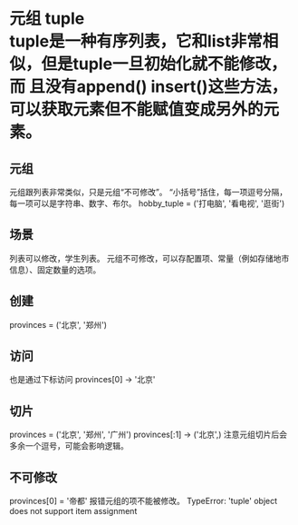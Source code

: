 元组 tuple  
 tuple是一种有序列表，它和list非常相似，但是tuple一旦初始化就不能修改，而 且没有append() insert()这些方法，可以获取元素但不能赋值变成另外的元素。
===
## 元组
元组跟列表非常类似，只是元组“不可修改”。
“小括号”括住，每一项逗号分隔，每一项可以是字符串、数字、布尔。
hobby_tuple = ('打电脑', '看电视', '逛街')

## 场景
列表可以修改，学生列表。
元组不可修改，可以存配置项、常量（例如存储地市信息）、固定数量的选项。

## 创建
provinces = ('北京', '郑州')

## 访问
也是通过下标访问
provinces[0]  →  '北京'

## 切片
provinces = ('北京', '郑州', '广州')
provinces[:1]   → ('北京',) 
注意元组切片后会多余一个逗号，可能会影响逻辑。

## 不可修改
provinces[0] = '帝都'
报错元组的项不能被修改。
   TypeError: 'tuple' object does not support item assignment